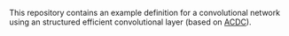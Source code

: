 
This repository contains an example definition for a convolutional network
using an structured efficient convolutional layer (based on [ACDC][]).

[acdc]: https://arxiv.org/abs/1511.05946
